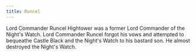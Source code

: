 ```yaml
---
title: Runcel
---
```


Lord Commander Runcel Hightower was a former Lord Commander of the Night's Watch. Lord Commander Runcel forgot his vows and attempted to bequeathe Castle Black and the Night's Watch to his bastard son. He almost destroyed the Night's Watch.


